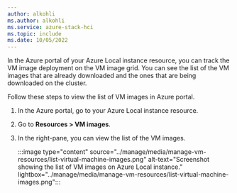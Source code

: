 ```yaml
---
author: alkohli
ms.author: alkohli
ms.service: azure-stack-hci
ms.topic: include
ms.date: 10/05/2022
---
```


In the Azure portal of your Azure Local instance resource, you can track the VM image deployment on the VM image grid. You can see the list of the VM images that are already downloaded and the ones that are being downloaded on the cluster.

Follow these steps to view the list of VM images in Azure portal.

1. In the Azure portal, go to your Azure Local instance resource.
1. Go to **Resources > VM images**.
1. In the right-pane, you can view the list of the VM images.

    :::image type="content" source="../manage/media/manage-vm-resources/list-virtual-machine-images.png" alt-text="Screenshot showing the list of VM images on Azure Local instance." lightbox="../manage/media/manage-vm-resources/list-virtual-machine-images.png":::
